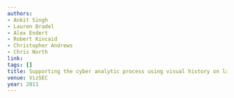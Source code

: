 ```yaml
---
authors:
- Ankit Singh
- Lauren Bradel
- Alex Endert
- Robert Kincaid
- Christopher Andrews
- Chris North
link:
tags: []
title: Supporting the cyber analytic process using visual history on large displays.
venue: VizSEC
year: 2011
---
```

